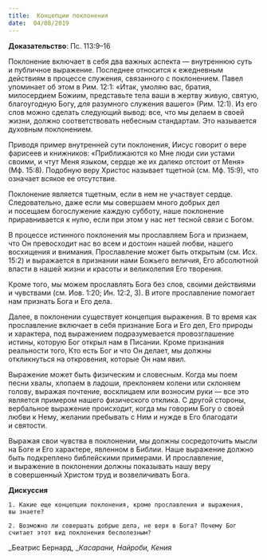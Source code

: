 ```yaml
---
title:  Концепции поклонения
date:  04/08/2019
---
```


**Доказательство**: Пс. 113:9–16

Поклонение включает в себя два важных аспекта — внутреннюю суть и публичное выражение. Последнее относится к ежедневным действиям в процессе служения, связанного с поклонением. Павел упоминает об этом в Рим. 12:1: «Итак, умоляю вас, братия, милосердием Божиим, представьте тела ваши в жертву живую, святую, благоугодную Богу, _для_ разумного служения вашего» (Рим. 12:1). Из его слов можно сделать следующий вывод: все, что мы делаем в своей жизни, должно соответствовать небесным стандартам. Это называется духовным поклонением.

Приводя пример внутренней сути поклонения, Иисус говорит о вере фарисеев и книжников: «Приближаются ко Мне люди сии устами своими, и чтут Меня языком, сердце же их далеко отстоит от Меня» (Мф. 15:8). Подобную веру Христос называет тщетной (см. Мф. 15:9), что означает всякое ее отсутствие.

Поклонение является тщетным, если в нем не участвует сердце. Следовательно, даже если мы совершаем много добрых дел и посещаем богослужение каждую субботу, наше поклонение приравнивается к нулю, если при этом у нас нет тесной связи с Богом.

В процессе истинного поклонения мы прославляем Бога и признаем, что Он превосходит нас во всем и достоин нашей любви, нашего восхищения и внимания. Прославление может быть открытым (см. Исх. 15:2) и выражается в признании нами Божьего величия, Его абсолютной власти в нашей жизни и красоты и великолепия Его творения.

Кроме того, мы можем прославлять Бога без слов, своими действиями и чувствами (см. Иов. 1:20; Ин. 12:2, 3). В итоге прославление помогает нам признать Бога и Его дела.

Далее, в поклонении существует концепция выражения. В то время как прославление включает в себя признание Бога и Его дел, Его природы и характера, под выражением подразумевается провозглашение истины, которую Бог открыл нам в Писании. Кроме признания реальности того, Кто есть Бог и что Он делает, мы должны откликнуться на откровения, которые Он нам явил.

Выражение может быть физическим и словесным. Когда мы поем песни хвалы, хлопаем в ладоши, преклоняем колени или склоняем голову, выражая почтение, восклицаем или возносим руки — все это является примером нашего физического отклика. С другой стороны, вербальное выражение происходит, когда мы говорим Богу о своей любви к Нему, желании пребывать с Ним и нужде в Его благодати и святости.

Выражая свои чувства в поклонении, мы должны сосредоточить мысли на Боге и Его характере, явленном в Библии. Наше выражение должно быть подкреплено библейскими примерами. И прославление, и выражение в поклонении должны показывать нашу веру в совершенный Христом труд и возвеличивать Бога.

**Дискуссия**

`1.	Какие еще концепции поклонения, кроме прославления и выражения, вы знаете?`

`2.	Возможно ли совершать добрые дела, не веря в Бога? Почему Бог считает этот вид поклонения бесполезным?`

_Беатрис Бернард, __Касарани, Найроби, Кения_
